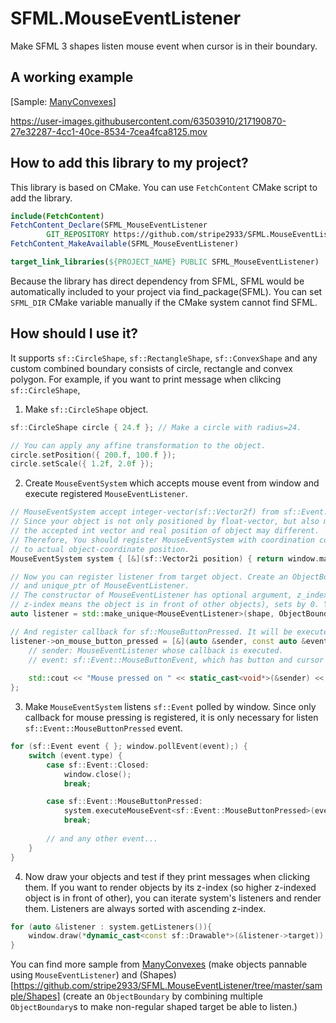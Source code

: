 # SFML.MouseEventListener
Make SFML 3 shapes listen mouse event when cursor is in their boundary.

## A working example
[Sample: [ManyConvexes](https://github.com/stripe2933/SFML.MouseEventListener/tree/master/sample/ManyConvexes)]

https://user-images.githubusercontent.com/63503910/217190870-27e32287-4cc1-40ce-8534-7cea4fca8125.mov

## How to add this library to my project?

This library is based on CMake. You can use `FetchContent` CMake script to add the library.

```cmake
include(FetchContent)
FetchContent_Declare(SFML_MouseEventListener
        GIT_REPOSITORY https://github.com/stripe2933/SFML.MouseEventListener.git)
FetchContent_MakeAvailable(SFML_MouseEventListener)

target_link_libraries(${PROJECT_NAME} PUBLIC SFML_MouseEventListener)
```

Because the library has direct dependency from SFML, SFML would be automatically included to your project via find_package(SFML).
You can set `SFML_DIR` CMake variable manually if the CMake system cannot find SFML.

## How should I use it?

It supports `sf::CircleShape`, `sf::RectangleShape`, `sf::ConvexShape` and any custom combined boundary consists of circle, rectangle and convex polygon.
For example, if you want to print message when clikcing `sf::CircleShape`,

1. Make `sf::CircleShape` object.
```c++
sf::CircleShape circle { 24.f }; // Make a circle with radius=24.

// You can apply any affine transformation to the object.
circle.setPosition({ 200.f, 100.f });
circle.setScale({ 1.2f, 2.0f });
```

2. Create `MouseEventSystem` which accepts mouse event from window and execute registered `MouseEventListener`.
```c++
// MouseEventSystem accept integer-vector(sf::Vector2f) from sf::Event.
// Since your object is not only positioned by float-vector, but also may inside your own created sf::View,
// the accepted int vector and real position of object may different.
// Therefore, You should register MouseEventSystem with coordination converter, which converts mouse position
// to actual object-coordinate position.
MouseEventSystem system { [&](sf::Vector2i position) { return window.mapPixelToCoords(position); } };

// Now you can register listener from target object. Create an ObjectBoundary with factory method `createBoundaryFrom`,
// and unique_ptr of MouseEventListener.
// The constructor of MouseEventListener has optional argument, z_index, which indicates the hit-test priority (higher 
// z-index means the object is in front of other objects), sets by 0. You can manually set it as what you want.
auto listener = std::make_unique<MouseEventListener>(shape, ObjectBoundary::createBoundaryFrom(shape));

// And register callback for sf::MouseButtonPressed. It will be executed when press mouse button.
listener->on_mouse_button_pressed = [&](auto &sender, const auto &event){
    // sender: MouseEventListener whose callback is executed.
    // event: sf::Event::MouseButtonEvent, which has button and cursor position.
    
    std::cout << "Mouse pressed on " << static_cast<void*>(&sender) << " at (" << event.x << ", " << event.y << ")\n";
};
```

3. Make `MouseEventSystem` listens `sf::Event` polled by window. Since only callback for mouse pressing is registered,
it is only necessary for listen `sf::Event::MouseButtonPressed` event.

```c++
for (sf::Event event { }; window.pollEvent(event);) {
    switch (event.type) {
        case sf::Event::Closed:
            window.close();
            break;

        case sf::Event::MouseButtonPressed:
            system.executeMouseEvent<sf::Event::MouseButtonPressed>(event.mouseButton);
            break;
        
        // and any other event...
    }
}
```

4. Now draw your objects and test if they print messages when clicking them. If you want to render objects by its z-index (so
higher z-indexed object is in front of other), you can iterate system's listeners and render them. Listeners are always sorted
with ascending z-index.

```c++
for (auto &listener : system.getListeners()){
    window.draw(*dynamic_cast<const sf::Drawable*>(&listener->target));
}
```

You can find more sample from [ManyConvexes](https://github.com/stripe2933/SFML.MouseEventListener/tree/master/sample/ManyConvexes) 
(make objects pannable using `MouseEventListener`) and (Shapes)[https://github.com/stripe2933/SFML.MouseEventListener/tree/master/sample/Shapes]
(create an `ObjectBoundary` by combining multiple `ObjectBoundary`s to make non-regular shaped target be able to listen.)
